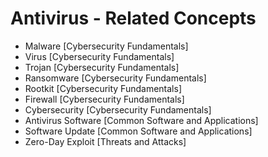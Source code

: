 # Antivirus - Related Concepts

- Malware [Cybersecurity Fundamentals]
- Virus [Cybersecurity Fundamentals]
- Trojan [Cybersecurity Fundamentals]
- Ransomware [Cybersecurity Fundamentals]
- Rootkit [Cybersecurity Fundamentals]
- Firewall [Cybersecurity Fundamentals]
- Cybersecurity [Cybersecurity Fundamentals]
- Antivirus Software [Common Software and Applications]
- Software Update [Common Software and Applications]
- Zero-Day Exploit [Threats and Attacks]
